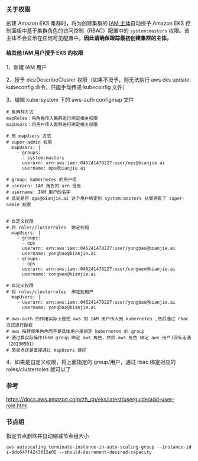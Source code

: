 ### 关于权限

创建 Amazon EKS 集群时，将为创建集群的 [IAM 主体](https://docs.aws.amazon.com/IAM/latest/UserGuide/id_roles_terms-and-concepts.html)自动授予 Amazon EKS 控制面板中基于集群角色的访问控制（RBAC）配置中的 `system:masters` 权限。该主体不会显示在任何可见配置中，**因此请确保跟踪最初创建集群的主体。**

#### 给其他 IAM 用户授予 EKS 的权限

1、新建 IAM 用户

2、授予 eks:DescribeCluster 权限（如果不授予，则无法执行 aws eks update-kubeconfig 命令，只能手动传递 kubeconfig 文件）

3、编辑 kube-system 下的 aws-auth configmap 文件



```
# 有两种方式
mapRoles：将角色传入集群进行绑定相关权限
mapUsers：将用户传入集群进行绑定相关权限

# 用 mapUsers 方式
# super-admin 权限
  mapUsers: |
    - groups:
      - system:masters
      userarn: arn:aws:iam::046241478227:user/ops@bianjie.ai
      username: ops@bianjie.ai

# group: kubernetes 的用户组
# userarn: IAM 角色的 arn 信息
# username: IAM 用户的名字
# 此处是将 ops@bianjie.ai 这个用户绑定到 system:masters 从而拥有了 super-admin 权限


# 自定义权限
# 将 roles/clusterroles  绑定到组
  mapUsers: |
    - groups:
      - ops
      userarn: arn:aws:iam::046241478227:user/yongbao@bianjie.ai
      username: yongbao@bianjie.ai
    - groups:
      - ops
      userarn: arn:aws:iam::046241478227:user/congwen@bianjie.ai
      username: congwen@bianjie.ai

# 自定义权限
# 将 roles/clusterroles  绑定到用户
  mapUsers: |
    - userarn: arn:aws:iam::046241478227:user/yongbao@bianjie.ai
      username: yongbao@bianjie.ai

# aws-auth 的作用实际上是把 aws 的 IAM 用户传入到 kubernetes ,然后通过 rbac 方式进行授权
# aws 推荐使用角色而不是具体用户来绑定 kubernetes 的 group
# 通过我实际操作(ks8 group 绑定 aws 角色，然后 aws 角色 绑定 aws 用户)没有走通（20230501）
# 简单点还是直接通过 mapUsers 就好

```

4、如果是自定义权限，将上面指定的 group/用户，通过 rbac 绑定对应的 roles/clusterroles 就可以了

### 参考

https://docs.aws.amazon.com/zh_cn/eks/latest/userguide/add-user-role.html



### 节点组

指定节点删除并自动缩减节点组大小

```
aws autoscaling terminate-instance-in-auto-scaling-group --instance-id i-0dc647f4243015e05 --should-decrement-desired-capacity
```


